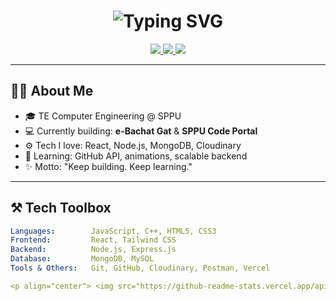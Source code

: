 <h1 align="center">
  <img src="https://readme-typing-svg.herokuapp.com?font=Fira+Code&pause=1000&color=FF6F61&center=true&width=435&lines=Hi+%F0%9F%91%8B%2C+I'm+Shrushti+Patil!;Full+Stack+Web+Developer;Backend+%7C+React+%7C+MongoDB;Problem+Solver+%7C+Code+Explorer" alt="Typing SVG" />
</h1>

<div align="center">
  <a href="[https://www.linkedin.com/in/shrushtipatil58/]" target="_blank">
    <img src="https://img.shields.io/badge/LinkedIn-0077B5?style=for-the-badge&logo=linkedin&logoColor=white" />
  </a>
  <a href="https://github.com/Shrushti58" target="_blank">
    <img src="https://img.shields.io/badge/GitHub-181717?style=for-the-badge&logo=github&logoColor=white" />
  </a>
  <a href="https://your-portfolio-link.vercel.app" target="_blank">
    <img src="https://img.shields.io/badge/Portfolio-FE7A16?style=for-the-badge&logo=firefox&logoColor=white" />
  </a>
</div>

---

## 👩‍💻 About Me

- 🎓 TE Computer Engineering @ SPPU  
- 💻 Currently building: **e-Bachat Gat** & **SPPU Code Portal**  
- ⚙️ Tech I love: React, Node.js, MongoDB, Cloudinary  
- 🌱 Learning: GitHub API, animations, scalable backend  
- ✨ Motto: "Keep building. Keep learning."

---

## ⚒️ Tech Toolbox

```yaml
Languages:        JavaScript, C++, HTML5, CSS3
Frontend:         React, Tailwind CSS
Backend:          Node.js, Express.js
Database:         MongoDB, MySQL
Tools & Others:   Git, GitHub, Cloudinary, Postman, Vercel

<p align="center"> <img src="https://github-readme-stats.vercel.app/api?username=Shrushti58&show_icons=true&theme=radical" width="47%" /> <img src="https://streak-stats.demolab.com/?user=Shrushti58&theme=radical" width="47%" /> </p>
